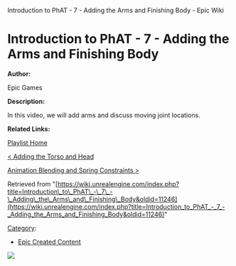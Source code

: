 Introduction to PhAT - 7 - Adding the Arms and Finishing Body - Epic Wiki                    

Introduction to PhAT - 7 - Adding the Arms and Finishing Body
=============================================================

  

**Author:**

Epic Games

**Description:**

In this video, we will add arms and discuss moving joint locations.

**Related Links:**

[Playlist Home](/Category:Epic_Video_Playlists "Category:Epic Video Playlists")

[< Adding the Torso and Head](/Introduction_to_PhAT_-_6_-_Adding_the_Torso_and_Head "Introduction to PhAT - 6 - Adding the Torso and Head")

[Animation Blending and Spring Constraints >](/Introduction_to_PhAT_-_8_-_Animation_Blending_and_Spring_Constraints "Introduction to PhAT - 8 - Animation Blending and Spring Constraints")

Retrieved from "[https://wiki.unrealengine.com/index.php?title=Introduction\_to\_PhAT\_-\_7\_-\_Adding\_the\_Arms\_and\_Finishing\_Body&oldid=11246](https://wiki.unrealengine.com/index.php?title=Introduction_to_PhAT_-_7_-_Adding_the_Arms_and_Finishing_Body&oldid=11246)"

[Category](/Special:Categories "Special:Categories"):

*   [Epic Created Content](/Category:Epic_Created_Content "Category:Epic Created Content")

  ![](https://tracking.unrealengine.com/track.png)